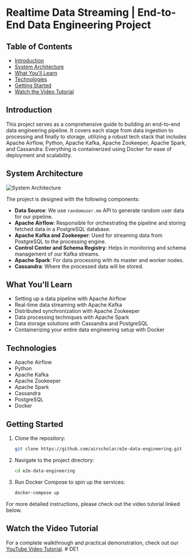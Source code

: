 # Realtime Data Streaming | End-to-End Data Engineering Project

## Table of Contents
- [Introduction](#introduction)
- [System Architecture](#system-architecture)
- [What You'll Learn](#what-youll-learn)
- [Technologies](#technologies)
- [Getting Started](#getting-started)
- [Watch the Video Tutorial](#watch-the-video-tutorial)

## Introduction

This project serves as a comprehensive guide to building an end-to-end data engineering pipeline. It covers each stage from data ingestion to processing and finally to storage, utilizing a robust tech stack that includes Apache Airflow, Python, Apache Kafka, Apache Zookeeper, Apache Spark, and Cassandra. Everything is containerized using Docker for ease of deployment and scalability.

## System Architecture

![System Architecture](https://github.com/airscholar/e2e-data-engineering/blob/main/Data%20engineering%20architecture.png)

The project is designed with the following components:

- **Data Source**: We use `randomuser.me` API to generate random user data for our pipeline.
- **Apache Airflow**: Responsible for orchestrating the pipeline and storing fetched data in a PostgreSQL database.
- **Apache Kafka and Zookeeper**: Used for streaming data from PostgreSQL to the processing engine.
- **Control Center and Schema Registry**: Helps in monitoring and schema management of our Kafka streams.
- **Apache Spark**: For data processing with its master and worker nodes.
- **Cassandra**: Where the processed data will be stored.

## What You'll Learn

- Setting up a data pipeline with Apache Airflow
- Real-time data streaming with Apache Kafka
- Distributed synchronization with Apache Zookeeper
- Data processing techniques with Apache Spark
- Data storage solutions with Cassandra and PostgreSQL
- Containerizing your entire data engineering setup with Docker

## Technologies

- Apache Airflow
- Python
- Apache Kafka
- Apache Zookeeper
- Apache Spark
- Cassandra
- PostgreSQL
- Docker

## Getting Started

1. Clone the repository:
    ```bash
    git clone https://github.com/airscholar/e2e-data-engineering.git
    ```

2. Navigate to the project directory:
    ```bash
    cd e2e-data-engineering
    ```

3. Run Docker Compose to spin up the services:
    ```bash
    docker-compose up
    ```

For more detailed instructions, please check out the video tutorial linked below.

## Watch the Video Tutorial

For a complete walkthrough and practical demonstration, check out our [YouTube Video Tutorial](https://www.youtube.com/watch?v=GqAcTrqKcrY).
#   D E 1  
 